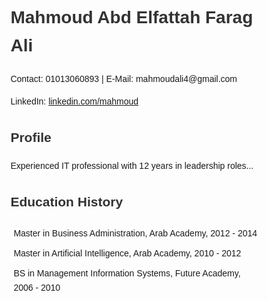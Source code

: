 <!DOCTYPE html>
<html lang="en">
<head>
    <meta charset="UTF-8">
    <meta name="viewport" content="width=device-width, initial-scale=1.0">
    <title>Mahmoud Abd Elfattah Farag - CV</title>
    <style>
        body {
            font-family: Arial, sans-serif;
            margin: 0;
            padding: 0;
            line-height: 1.6;
        }
        .container {
            width: 80%;
            margin: auto;
            overflow: hidden;
            padding: 20px;
        }
        h1, h2, h3 {
            color: #333;
        }
        ul {
            list-style: none;
            padding: 0;
        }
        li {
            padding: 5px;
        }
    </style>
</head>
<body>
    <div class="container">
        <h1>Mahmoud Abd Elfattah Farag Ali</h1>
        <p>Contact: 01013060893 | E-Mail: mahmoudali4@gmail.com</p>
        <p>LinkedIn: <a href="https://www.linkedin.com/in/mahmoud-abd-elfattah-farag-ali/">linkedin.com/mahmoud</a></p>
        <h2>Profile</h2>
        <p>Experienced IT professional with 12 years in leadership roles...</p>
        <h2>Education History</h2>
        <ul>
            <li>Master in Business Administration, Arab Academy, 2012 - 2014</li>
            <li>Master in Artificial Intelligence, Arab Academy, 2010 - 2012</li>
            <li>BS in Management Information Systems, Future Academy, 2006 - 2010</li>
        </ul>
        <!-- Continue the content based on your CV -->
    </div>
</body>
</html>
